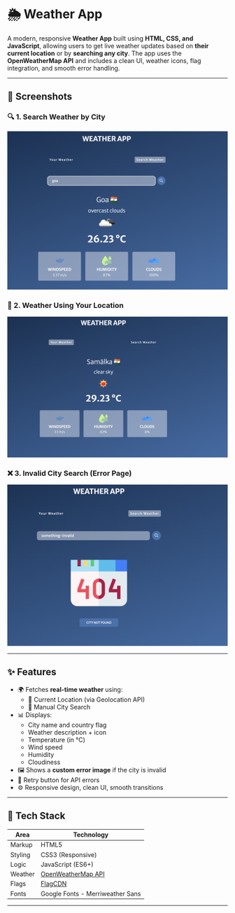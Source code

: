 # 🌦️ Weather App

A modern, responsive **Weather App** built using **HTML, CSS, and JavaScript**, allowing users to get live weather updates based on **their current location** or by **searching any city**. The app uses the **OpenWeatherMap API** and includes a clean UI, weather icons, flag integration, and smooth error handling.

---

## 📸 Screenshots

### 🔍 1. Search Weather by City
![Search Screenshot](./assets/screenshot2.png)

### 📍 2. Weather Using Your Location
![Location Screenshot](./assets/screenshot1.png)

### ❌ 3. Invalid City Search (Error Page)
![Error Screenshot](./assets/screenshot3.png)


---

## ✨ Features

- 🌍 Fetches **real-time weather** using:
  - 📍 Current Location (via Geolocation API)
  - 🔎 Manual City Search
- 📊 Displays:
  - City name and country flag
  - Weather description + icon
  - Temperature (in °C)
  - Wind speed
  - Humidity
  - Cloudiness
- 🖼️ Shows a **custom error image** if the city is invalid
- 🔁 Retry button for API errors
- ⚙️ Responsive design, clean UI, smooth transitions

---

## 🔧 Tech Stack

| Area     | Technology                     |
|----------|---------------------------------|
| Markup   | HTML5                          |
| Styling  | CSS3 (Responsive)              |
| Logic    | JavaScript (ES6+)              |
| Weather  | [OpenWeatherMap API](https://openweathermap.org/) |
| Flags    | [FlagCDN](https://flagcdn.com/) |
| Fonts    | Google Fonts - Merriweather Sans |

---


